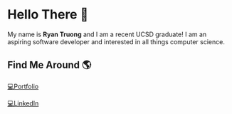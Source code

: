 # Hello There 👋
My name is **Ryan Truong** and I am a recent UCSD graduate! I am an aspiring software developer and interested in all things computer science.

## Find Me Around 🌎
[💻Portfolio](https://ryan-truong.vercel.app/)

[💻LinkedIn](https://www.linkedin.com/in/truong-ryan/)

